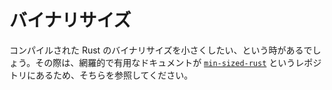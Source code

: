 <!-- commit: https://github.com/nnethercote/perf-book/commit/1f357e9fa95139daf0063edd648c41a8f6f47420 -->

# バイナリサイズ

コンパイルされた Rust のバイナリサイズを小さくしたい、という時があるでしょう。その際は、網羅的で有用なドキュメントが [`min-sized-rust`] というレポジトリにあるため、そちらを参照してください。

[`min-sized-rust`]: https://github.com/johnthagen/min-sized-rust
